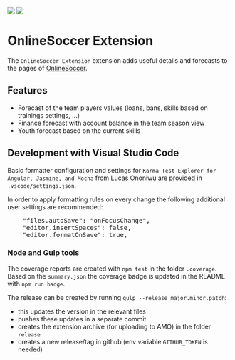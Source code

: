 ![](https://img.shields.io/badge/Coverage-84%25-83A603.svg?style=flat&logoColor=black&color=green&prefix=$coverage$)
![](https://img.shields.io/badge/style-eslint-green)

# OnlineSoccer Extension

The `OnlineSoccer Extension` extension adds useful details and forecasts to the pages of [OnlineSoccer](https://os.ongapo.com).

## Features

- Forecast of the team players values (loans, bans, skills based on trainings settings, ...)
- Finance forecast with account balance in the team season view
- Youth forecast based on the current skills


## Development with Visual Studio Code

Basic formatter configuration and settings for `Karma Test Explorer for Angular, Jasmine, and Mocha` from Lucas Ononiwu are provided in `.vscode/settings.json`.

In order to apply formatting rules on every change the following additional user settings are recommended:
<pre>
	"files.autoSave": "onFocusChange",
	"editor.insertSpaces": false,
	"editor.formatOnSave": true,
</pre>

### Node and Gulp tools

The coverage reports are created with `npm test` in the folder `.coverage`. Based on the `summary.json` the coverage badge is updated in the README with `npm run badge`.

The release can be created by running `gulp --release major.minor.patch`:
- this updates the version in the relevant files
- pushes these updates in a separate commit
- creates the extension archive (for uploading to AMO) in the folder `release`
- creates a new release/tag in github (env variable `GITHUB_TOKEN` is needed)

